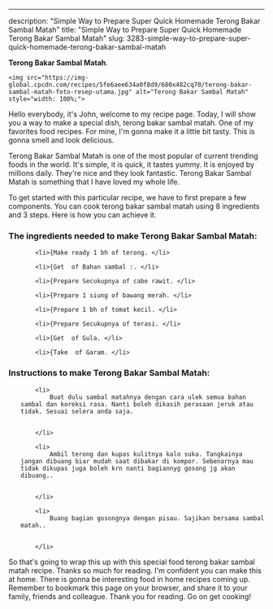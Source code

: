 ---
description: "Simple Way to Prepare Super Quick Homemade Terong Bakar Sambal Matah"
title: "Simple Way to Prepare Super Quick Homemade Terong Bakar Sambal Matah"
slug: 3283-simple-way-to-prepare-super-quick-homemade-terong-bakar-sambal-matah

<p>
	<strong>Terong Bakar Sambal Matah</strong>. 
	
</p>
<p>
	
	<img src="https://img-global.cpcdn.com/recipes/5fe6aee634a0f8d9/680x482cq70/terong-bakar-sambal-matah-foto-resep-utama.jpg" alt="Terong Bakar Sambal Matah" style="width: 100%;">
	
	
</p>
<p>
	Hello everybody, it's John, welcome to my recipe page. Today, I will show you a way to make a special dish, terong bakar sambal matah. One of my favorites food recipes. For mine, I'm gonna make it a little bit tasty. This is gonna smell and look delicious.
</p>
	
<p>
	Terong Bakar Sambal Matah is one of the most popular of current trending foods in the world. It's simple, it is quick, it tastes yummy. It is enjoyed by millions daily. They're nice and they look fantastic. Terong Bakar Sambal Matah is something that I have loved my whole life.
</p>
<p>
	
</p>

<p>
To get started with this particular recipe, we have to first prepare a few components. You can cook terong bakar sambal matah using 8 ingredients and 3 steps. Here is how you can achieve it.
</p>

<h3>The ingredients needed to make Terong Bakar Sambal Matah:</h3>

<ol>
	
		<li>{Make ready 1 bh of terong. </li>
	
		<li>{Get  of Bahan sambal :. </li>
	
		<li>{Prepare Secukupnya of cabe rawit. </li>
	
		<li>{Prepare 1 siung of bawang merah. </li>
	
		<li>{Prepare 1 bh of tomat kecil. </li>
	
		<li>{Prepare Secukupnya of terasi. </li>
	
		<li>{Get  of Gula. </li>
	
		<li>{Take  of Garam. </li>
	
</ol>
<p>
	
</p>

<h3>Instructions to make Terong Bakar Sambal Matah:</h3>

<ol>
	
		<li>
			Buat dulu sambal matahnya dengan cara ulek semua bahan sambal dan koreksi rasa. Nanti boleh dikasih perasaan jeruk atau tidak. Sesuai selera anda saja.
			
			
		</li>
	
		<li>
			Ambil terong dan kupas kulitnya kalo suka. Tangkainya jangan dibuang biar mudah saat dibakar di kompor. Sebenarnya mau tidak dikupas juga boleh krn nanti bagiannyg gosong jg akan dibuang..
			
			
		</li>
	
		<li>
			Buang bagian gosongnya dengan pisau. Sajikan bersama sambal matah..
			
			
		</li>
	
</ol>

<p>
	
</p>

<p>
	So that's going to wrap this up with this special food terong bakar sambal matah recipe. Thanks so much for reading. I'm confident you can make this at home. There is gonna be interesting food in home recipes coming up. Remember to bookmark this page on your browser, and share it to your family, friends and colleague. Thank you for reading. Go on get cooking!
</p>
